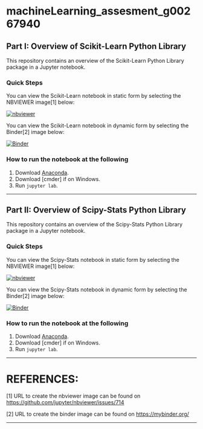 # machineLearning_assesment_g00267940

## Part I: Overview of Scikit-Learn Python Library

This repository contains an overview of the Scikit-Learn Python Library package in a Jupyter notebook.

### Quick Steps

You can view the Scikit-Learn notebook in static form by selecting the NBVIEWER image[1] below: 

[![nbviewer](https://raw.githubusercontent.com/jupyter/design/master/logos/Badges/nbviewer_badge.svg)](https://nbviewer.org/github/juliandunne1234/machineLearning_assesment_g00267940/blob/main/scikit-learn.ipynb) 

You can view the Scikit-Learn notebook in dynamic form by selecting the Binder[2] image below:

[![Binder](https://mybinder.org/badge_logo.svg)](https://mybinder.org/v2/gh/juliandunne1234/machineLearning_assesment_g00267940/HEAD?labpath=scikit-learn.ipynb)

### How to run the notebook at the following 

1. Download [Anaconda]().
2. Download [cmder] if on Windows.
3. Run `jupyter lab`.

***

## Part II: Overview of Scipy-Stats Python Library

This repository contains an overview of the Scipy-Stats Python Library package in a Jupyter notebook.

### Quick Steps

You can view the Scipy-Stats notebook in static form by selecting the NBVIEWER image[1] below: 

[![nbviewer](https://raw.githubusercontent.com/jupyter/design/master/logos/Badges/nbviewer_badge.svg)](https://github.com/juliandunne1234/machineLearning_assesment_g00267940/blob/main/scipy-stats.ipynb)

You can view the Scipy-Stats notebook in dynamic form by selecting the Binder[2] image below:

[![Binder](https://mybinder.org/badge_logo.svg)](https://mybinder.org/v2/gh/juliandunne1234/machineLearning_assesment_g00267940/HEAD?labpath=scipy-stats.ipynb)

### How to run the notebook at the following 

1. Download [Anaconda]().
2. Download [cmder] if on Windows.
3. Run `jupyter lab`.

 
***

# REFERENCES:
[1] URL to create the nbviewer image can be found on https://github.com/jupyter/nbviewer/issues/714

[2] URL to create the binder image can be found on https://mybinder.org/
***